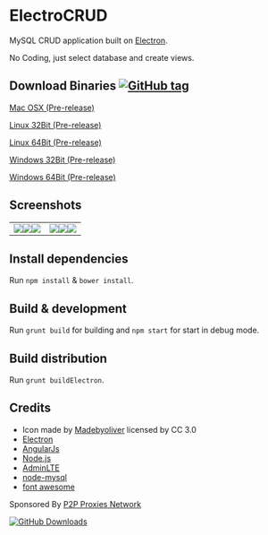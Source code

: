 # ElectroCRUD

MySQL CRUD application built on [Electron](http://electron.atom.io/).

No Coding, just select database and create views.

## Download Binaries [![GitHub tag](https://img.shields.io/github/tag/garrylachman/ElectroCRUD.svg?maxAge=2592000&style=flat-square)]()

[Mac OSX  (Pre-release)](https://github.com/garrylachman/ElectroCRUD/releases/download/0.3.0/ElectoCRUD-darwin-x64.zip)

[Linux 32Bit  (Pre-release)](https://github.com/garrylachman/ElectroCRUD/releases/download/0.3.0/ElectoCRUD-linux-ia32.zip)

[Linux 64Bit  (Pre-release)](https://github.com/garrylachman/ElectroCRUD/releases/download/0.3.0/ElectoCRUD-linux-x64.zip)

[Windows 32Bit  (Pre-release)](https://github.com/garrylachman/ElectroCRUD/releases/download/0.3.0/ElectoCRUD-win32-ia32.zip)

[Windows 64Bit  (Pre-release)](https://github.com/garrylachman/ElectroCRUD/releases/download/0.3.0/ElectoCRUD-win32-x64.zip)

## Screenshots
|   |  |
| ------------- | ------------- |
| <img src="http://i.imgur.com/TetjYVu.png" style="float: left;" /> <img src="http://i.imgur.com/yc2L992.png" style="float: left;" /> <img src="http://i.imgur.com/A51zLRv.png"  style="float: left;" /> | <img src="http://i.imgur.com/E1BS1tL.png"  style="float: left;" /> <img src="http://i.imgur.com/twgRdOr.png"  style="float: left;" /> <img src="http://i.imgur.com/DjznKTD.png"  style="float: left;" /> |


## Install dependencies

Run `npm install` & `bower install`.

## Build & development

Run `grunt build` for building and `npm start` for start in debug mode.

## Build distribution

Run `grunt buildElectron`.

## Credits

* Icon made by [Madebyoliver](http://www.flaticon.com/authors/madebyoliver) licensed by CC 3.0
* [Electron](http://electron.atom.io/)
* [AngularJs](https://angularjs.org/)
* [Node.js](https://nodejs.org)
* [AdminLTE](https://almsaeedstudio.com/)
* [node-mysql](https://github.com/felixge/node-mysql)
* [font awesome](http://fontawesome.io)

Sponsored By [P2P Proxies Network](https://rev.proxies.online)

[![GitHub Downloads](https://img.shields.io/github/downloads/garrylachman/ElectroCRUD/total.svg?maxAge=2592000&style=flat-square)]()
